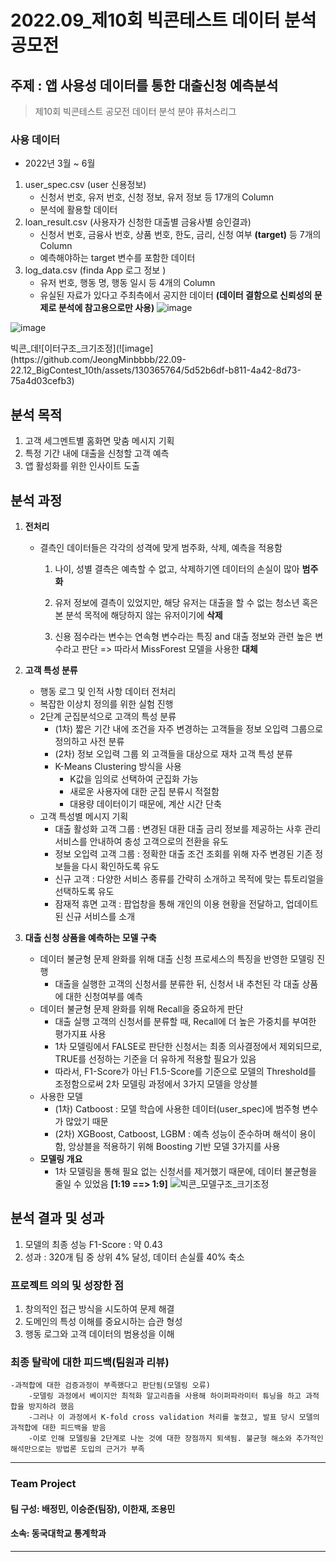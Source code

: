 # 2022.09_제10회 빅콘테스트 데이터 분석 공모전

## 주제 : 앱 사용성 데이터를 통한 대출신청 예측분석
> 제10회 빅콘테스트 공모전 데이터 분석 분야 퓨처스리그

  
### **사용 데이터**
- 2022년 3월 ~ 6월    
1. user_spec.csv (user 신용정보)
    - 신청서 번호, 유저 번호, 신청 정보, 유저 정보 등 17개의 Column
    - 분석에 활용할 데이터      
2. loan_result.csv (사용자가 신청한 대출별 금융사별 승인결과)
    - 신청서 번호, 금융사 번호, 상품 번호, 한도, 금리, 신청 여부 **(target)** 등 7개의 Column
    - 예측해야하는 target 변수를 포함한 데이터      
3. log_data.csv (finda App 로그 정보 )
    - 유저 번호, 행동 명, 행동 일시 등 4개의 Column
    - 유실된 자료가 있다고 주최측에서 공지한 데이터 **(데이터 결함으로 신뢰성의 문제로 분석에 참고용으로만 사용)**
![image](https://github.com/JeongMinbbbb/22.09-22.12_BigContest_10th/assets/130365764/1124e58a-ef69-4ba1-b15b-6e6dc477063b)
<p align="left">
  <img src="https://github.com/JeongMinbbbb/22.09-22.12_BigContest_10th/assets/130365764/1124e58a-ef69-4ba1-b15b-6e6dc477063b" alt="image">
</p> 
빅콘_데![이터구조_크기조정](![image](https://github.com/JeongMinbbbb/22.09-22.12_BigContest_10th/assets/130365764/5d52b6df-b811-4a42-8d73-75a4d03cefb3)


## **분석 목적**
1. 고객 세그멘트별 홈화면 맞춤 메시지 기획
2. 특정 기간 내에 대출을 신청할 고객 예측
3. 앱 활성화를 위한 인사이트 도출

     
## **분석 과정**
1. **전처리**
    - 결측인 데이터들은 각각의 성격에 맞게 범주화, 삭제, 예측을 적용함
  
      1. 나이, 성별 결측은 예측할 수 없고, 삭제하기엔 데이터의 손실이 많아 **범주화**  
  
      2. 유저 정보에 결측이 있었지만, 해당 유저는 대출을 할 수 없는 청소년 혹은 본 분석 목적에 해당하지 않는 유저이기에 **삭제**   
  
      3. 신용 점수라는 변수는 연속형 변수라는 특징 and 대출 정보와 관련 높은 변수라고 판단 => 따라서 MissForest 모델을 사용한 **대체** 

2. **고객 특성 분류**
    - 행동 로그 및 인적 사항 데이터 전처리
    - 복잡한 이상치 정의를 위한 실험 진행
    - 2단계 군집분석으로 고객의 특성 분류
        - (1차) 짧은 기간 내에 조건을 자주 변경하는 고객들을 정보 오입력 그룹으로 정의하고 사전 분류
        - (2차) 정보 오입력 그룹 외 고객들을 대상으로 재차 고객 특성 분류
        - K-Means Clustering 방식을 사용
            - K값을 임의로 선택하여 군집화 가능
            - 새로운 사용자에 대한 군집 분류시 적절함
            - 대용량 데이터이기 때문에, 계산 시간 단축
    - 고객 특성별 메시지 기획
        - 대출 활성화 고객 그룹 : 변경된 대환 대출 금리 정보를 제공하는 사후 관리 서비스를 안내하여 충성 고객으로의 전환을 유도
        - 정보 오입력 고객 그룹 : 정확한 대출 조건 조회를 위해 자주 변경된 기존 정보들을 다시 확인하도록 유도 
        - 신규 고객 : 다양한 서비스 종류를 간략히 소개하고 목적에 맞는 튜토리얼을 선택하도록 유도
        - 잠재적 휴면 고객 : 팝업창을 통해 개인의 이용 현황을 전달하고, 업데이트된 신규 서비스를 소개  

3. **대출 신청 상품을 예측하는 모델 구축**
    - 데이터 불균형 문제 완화를 위해 대출 신청 프로세스의 특징을 반영한 모델링 진행
        - 대출을 실행한 고객의 신청서를 분류한 뒤, 신청서 내 추천된 각 대출 상품에 대한 신청여부를 예측
    - 데이터 불균형 문제 완화를 위해 Recall을 중요하게 판단
        - 대출 실행 고객의 신청서를 분류할 때, Recall에 더 높은 가중치를 부여한 평가지표 사용
        - 1차 모델링에서 FALSE로 판단한 신청서는 최종 의사결정에서 제외되므로, TRUE를 선정하는 기준을 더 유하게 적용할 필요가 있음
        - 따라서, F1-Score가 아닌 F1.5-Score를 기준으로 모델의 Threshold를 조정함으로써 2차 모델링 과정에서 3가지 모델을 앙상블
    - 사용한 모델
        - (1차) Catboost : 모델 학습에 사용한 데이터(user_spec)에 범주형 변수가 많았기 때문
        - (2차) XGBoost, Catboost, LGBM : 예측 성능이 준수하며 해석이 용이함, 앙상블을 적용하기 위해 Boosting 기반 모델 3가지를 사용
    - **모델링 개요**
        - 1차 모델링을 통해 필요 없는 신청서를 제거했기 때문에, 데이터 불균형을 줄일 수 있었음 **[1:19 ==> 1:9]**
      ![빅콘_모델구조_크기조정](https://user-images.githubusercontent.com/90736934/209518599-7b2d945f-8f89-4280-949a-77901a465170.png)

 
## **분석 결과 및 성과**
1. 모델의 최종 성능 F1-Score : 약 0.43
2. 성과 : 320개 팀 중 상위 4% 달성, 데이터 손실률 40% 축소

### 프로젝트 의의 및 성장한 점
1. 창의적인 접근 방식을 시도하여 문제 해결
2. 도메인의 특성 이해를 중요시하는 습관 형성
3. 행동 로그와 고객 데이터의 범용성을 이해
  
### 최종 탈락에 대한 피드백(팀원과 리뷰)
    -과적합에 대한 검증과정이 부족했다고 판단됨(모델링 오류)
        -모델링 과정에서 베이지안 최적화 알고리즘을 사용해 하이퍼파라미터 튜닝을 하고 과적합을 방지하려 했음
        -그러나 이 과정에서 K-fold cross validation 처리를 놓쳤고, 발표 당시 모델의 과적합에 대한 피드백을 받음
        -이로 인해 모델링을 2단계로 나눈 것에 대한 장점까지 퇴색됨. 불균형 해소와 추가적인 해석만으로는 방법론 도입의 근거가 부족


***
### Team Project
#### 팀 구성: 배정민, 이승준(팀장), 이한재, 조용민
#### 소속: 동국대학교 통계학과
***
